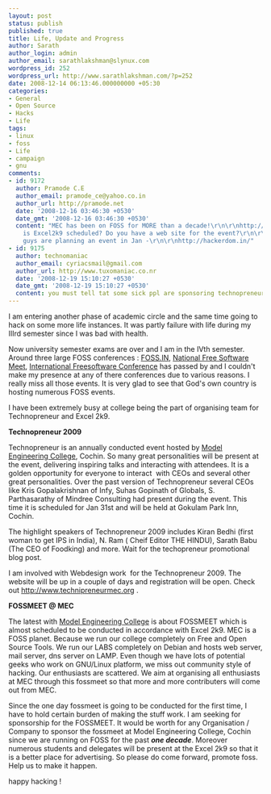 ```yaml
---
layout: post
status: publish
published: true
title: Life, Update and Progress
author: Sarath
author_login: admin
author_email: sarathlakshman@slynux.com
wordpress_id: 252
wordpress_url: http://www.sarathlakshman.com/?p=252
date: 2008-12-14 06:13:46.000000000 +05:30
categories:
- General
- Open Source
- Hacks
- Life
tags:
- linux
- foss
- Life
- campaign
- gnu
comments:
- id: 9172
  author: Pramode C.E
  author_email: pramode_ce@yahoo.co.in
  author_url: http://pramode.net
  date: '2008-12-16 03:46:30 +0530'
  date_gmt: '2008-12-16 03:46:30 +0530'
  content: "MEC has been on FOSS for MORE than a decade!\r\n\r\nhttp://pramode.net/2007/09/14/story-of-free-software-in-kerala-software-freedom-day-celebrations/\r\n\r\nWhen
    is Excel2k9 scheduled? Do you have a web site for the event?\r\n\r\nGEC Trichur
    guys are planning an event in Jan -\r\n\r\nhttp://hackerdom.in/"
- id: 9175
  author: technomaniac
  author_email: cyriacsmail@gmail.com
  author_url: http://www.tuxomaniac.co.nr
  date: '2008-12-19 15:10:27 +0530'
  date_gmt: '2008-12-19 15:10:27 +0530'
  content: you must tell tat some sick ppl are sponsoring technopreneur..
---
```

I am entering another phase of academic circle and the same time going to hack on some more life instances. It was partly failure with life during my IIIrd semester since I was bad with health.

Now university semester exams are over and I am in the IVth semester. Around three large FOSS conferences : <a href="http://foss.in">FOSS.IN</a>, <a href="http://nfm2008.atps.in/">National Free Software Meet</a>, <a href="http://www.fsfs.in">International Freesoftware Conference</a> has passed by and I couldn't make my presence at any of there conferences due to various reasons. I really miss all those events. It is very glad to see that God's own country is hosting numerous FOSS events.

I have been extremely busy at college being the part of organising team for Technopreneur and Excel 2k9.

<strong>Technopreneur 2009</strong>

Technopreneur is an annually conducted event hosted by <a href="http://www.mec.ac.in">Model Engineering College</a>, Cochin. So many great personalities will be present at the event, delivering inspiring talks and interacting with attendees. It is a golden opportunity for everyone to interact&nbsp; with CEOs and several other great personalities. Over the past version of Technopreneur several CEOs like Kris Gopalakrishnan of Infy, Suhas Gopinath of Globals, S. Parthasarathy of Mindree Consulting had present during the event. This time it is scheduled for Jan 31st and will be held at Gokulam Park Inn, Cochin.

The highlight speakers of Technopreneur 2009 includes Kiran Bedhi (first woman to get IPS in India), N. Ram ( Cheif Editor THE HINDU), Sarath Babu (The CEO of Foodking) and more. Wait for the techopreneur promotional blog post.

I am involved with Webdesign work&nbsp; for the Technopreneur 2009. The website will be up in a couple of days and registration will be open. Check out <a href="http://www.technipreneurmec.org">http://www.technipreneurmec.org</a> .

<strong>FOSSMEET @ MEC</strong>

The latest with <a href="http://www.mec.ac.in">Model Engineering College</a> is about FOSSMEET which is almost scheduled to be conducted in accordance with Excel 2k9. MEC is a FOSS planet. Because we run our college completely on Free and Open Source Tools. We run our LABS completely on Debian and hosts web server, mail server, dns server on LAMP. Even though we have lots of potential geeks who work on GNU/Linux platform, we miss out community style of hacking. Our enthusiasts are scattered. We aim at organising all enthusiasts at MEC through this fossmeet so that more and more contributers will come out from MEC.

Since the one day fossmeet is going to be conducted for the first time, I have to hold certain burden of making the stuff work. I am seeking for sponsorship for the FOSSMEET. It would be worth for any Organisation / Company to sponsor the fossmeet at Model Engineering College, Cochin since we are running on FOSS for the past <strong><em>one decade</em></strong>. Moreover numerous students and delegates will be present at the Excel 2k9 so that it is a better place for advertising. So please do come forward, promote foss. Help us to make it happen.

happy hacking !
